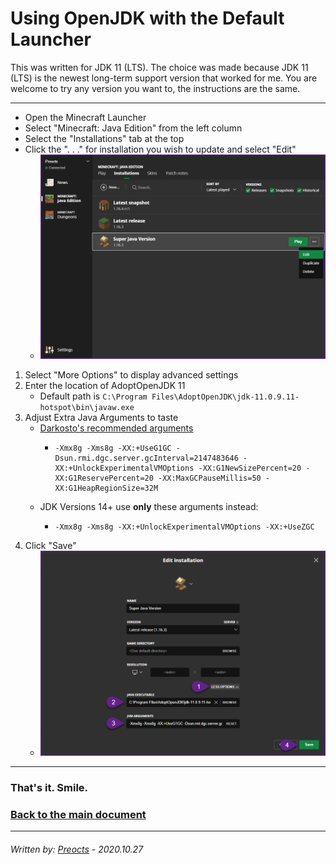 # Using OpenJDK with the Default Launcher

This was written for JDK 11 (LTS). The choice was made because JDK 11 (LTS) is the newest long-term support version that worked for me.  You are welcome to try any version you want to, the instructions are the same.

---

- Open the Minecraft Launcher
- Select "Minecraft: Java Edition" from the left column
- Select the "Installations" tab at the top
- Click the ". . ." for installation you wish to update and select "Edit"
  - ![default01.png](/images/default01.png)

1. Select "More Options" to display advanced settings
2. Enter the location of AdoptOpenJDK 11
   - Default path is `C:\Program Files\AdoptOpenJDK\jdk-11.0.9.11-hotspot\bin\javaw.exe`
3. Adjust Extra Java Arguments to taste
   - [Darkosto's recommended arguments](https://pastebin.com/hWWUGGHQ)
     - ```
       -Xmx8g -Xms8g -XX:+UseG1GC -Dsun.rmi.dgc.server.gcInterval=2147483646 -XX:+UnlockExperimentalVMOptions -XX:G1NewSizePercent=20 -XX:G1ReservePercent=20 -XX:MaxGCPauseMillis=50 -XX:G1HeapRegionSize=32M
       ```
   - JDK Versions 14+ use **only** these arguments instead:
     - ```
       -Xmx8g -Xms8g -XX:+UnlockExperimentalVMOptions -XX:+UseZGC
       ```
4. Click "Save"
   - ![default02.png](/images/default02.png)

---

### That's it. Smile.

### [Back to the main document](README.md)

---

###### *Written by: [Preocts](https://github.com/Preocts) - 2020.10.27*